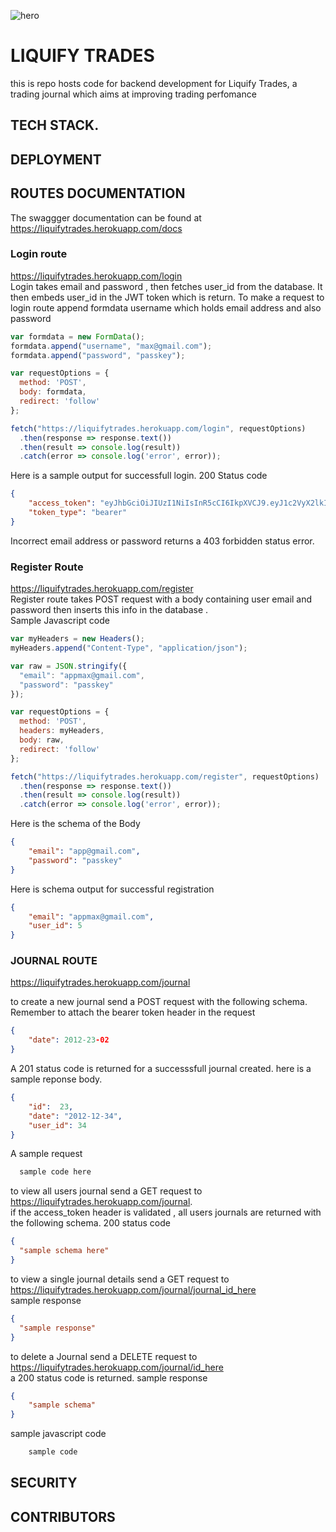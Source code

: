 ![hero](https://user-images.githubusercontent.com/111843624/187912322-acbc1b5b-6748-4c53-a43e-fc03e7f85c13.png)





# LIQUIFY TRADES

this is repo hosts code for backend development for Liquify Trades, a trading journal which aims at improving trading perfomance

## TECH STACK.



## DEPLOYMENT


## ROUTES DOCUMENTATION
The swaggger documentation can be found at https://liquifytrades.herokuapp.com/docs   <br/>

### Login route

https://liquifytrades.herokuapp.com/login <br/>
Login takes email and password , then fetches user_id from the database. It then embeds  user_id in the JWT token which is return.
To make a request to login route append formdata username which holds email address and also password
``` javascript
var formdata = new FormData();
formdata.append("username", "max@gmail.com");
formdata.append("password", "passkey");

var requestOptions = {
  method: 'POST',
  body: formdata,
  redirect: 'follow'
};

fetch("https://liquifytrades.herokuapp.com/login", requestOptions)
  .then(response => response.text())
  .then(result => console.log(result))
  .catch(error => console.log('error', error));
```
Here is a sample output for successfull login. 200 Status code 
```json
{
    "access_token": "eyJhbGciOiJIUzI1NiIsInR5cCI6IkpXVCJ9.eyJ1c2VyX2lkIjo0LCJleHAiOjcwNjIwMTAwNjh9.9ACMCnbTC8FWASr542oZ5UFdtg27B-6NSSm89ptdwBc",
    "token_type": "bearer"
}
```
Incorrect email address or password returns a 403 forbidden status error.


### Register Route

https://liquifytrades.herokuapp.com/register <br/>
Register route takes POST request with a body containing user email and password then inserts this info in the database . <br/>
Sample Javascript code
```javascript 
var myHeaders = new Headers();
myHeaders.append("Content-Type", "application/json");

var raw = JSON.stringify({
  "email": "appmax@gmail.com",
  "password": "passkey"
});

var requestOptions = {
  method: 'POST',
  headers: myHeaders,
  body: raw,
  redirect: 'follow'
};

fetch("https://liquifytrades.herokuapp.com/register", requestOptions)
  .then(response => response.text())
  .then(result => console.log(result))
  .catch(error => console.log('error', error));
```
Here is the schema of the Body
``` json
{
    "email": "app@gmail.com",
    "password": "passkey"
}
```
Here is schema output for successful registration
``` json
{
    "email": "appmax@gmail.com",
    "user_id": 5
}
```

### JOURNAL ROUTE
https://liquifytrades.herokuapp.com/journal

to create a new journal send a POST request with the following schema. Remember to attach the bearer token header in the request
``` json
{
    "date": 2012-23-02
}
```
A 201 status code is returned for a successsfull journal created.
here is a sample reponse body.
```json
{
    "id":  23,
    "date": "2012-12-34",
    "user_id": 34
}
```
A sample request
``` javascript
  sample code here
```

to view all users journal send a GET request to <br/> https://liquifytrades.herokuapp.com/journal.  <br/>
if the access_token header is validated , all users journals are returned with the following schema. 200 status code
```json
{
  "sample schema here"
}
```

to view a single journal details send a GET request to <br/>
https://liquifytrades.herokuapp.com/journal/journal_id_here <br/>
sample response
```json
{
  "sample response"
}
```
to delete a Journal send a DELETE request to <br/>
https://liquifytrades.herokuapp.com/journal/id_here <br/>
a 200 status code is returned.
sample response
```json
{
    "sample schema"
} 
```
 sample javascript code
```javascript 
    sample code
```




## SECURITY

## CONTRIBUTORS
